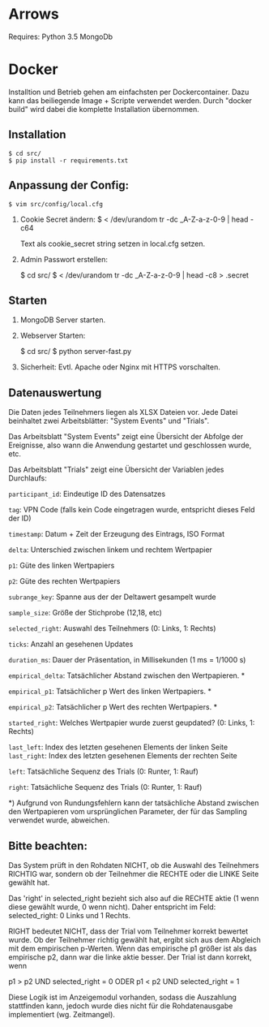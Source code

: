 # Arrows

Requires:
    Python 3.5
    MongoDb

# Docker
Installtion und Betrieb gehen am einfachsten per Dockercontainer.
Dazu kann das beiliegende Image + Scripte verwendet werden. Durch "docker build" wird dabei die komplette Installation übernommen.

## Installation

    $ cd src/
    $ pip install -r requirements.txt

## Anpassung der Config:

    $ vim src/config/local.cfg

 1. Cookie Secret ändern:
    $ < /dev/urandom tr -dc _A-Z-a-z-0-9 | head -c64

    Text als cookie_secret string setzen in local.cfg setzen.

 2. Admin Passwort erstellen:

    $ cd src/
    $ < /dev/urandom tr -dc _A-Z-a-z-0-9 | head -c8 > .secret

## Starten

1. MongoDB Server starten.
2. Webserver Starten:

    $ cd src/
    $ python server-fast.py

3. Sicherheit:
Evtl. Apache oder Nginx mit HTTPS vorschalten.


Datenauswertung
---------------

Die Daten jedes Teilnehmers liegen als XLSX Dateien vor. Jede Datei beinhaltet zwei Arbeitsblätter: "System Events" und "Trials".

Das Arbeitsblatt "System Events" zeigt eine Übersicht der Abfolge der Ereignisse, also wann die Anwendung gestartet und geschlossen wurde, etc.

Das Arbeitsblatt "Trials" zeigt eine Übersicht der Variablen jedes Durchlaufs:

```participant_id```:      Eindeutige ID des Datensatzes

```tag```:                 VPN Code (falls kein Code eingetragen wurde, entspricht dieses Feld der ID)

```timestamp```:           Datum + Zeit der Erzeugung des Eintrags, ISO Format

```delta```:               Unterschied zwischen linkem und rechtem Wertpapier

```p1```:                  Güte des linken Wertpapiers

```p2```:                  Güte des rechten Wertpapiers

```subrange_key```:        Spanne aus der der Deltawert gesampelt wurde

```sample_size```:         Größe der Stichprobe (12,18, etc)

```selected_right```:      Auswahl des Teilnehmers (0: Links, 1: Rechts)

```ticks```:               Anzahl an gesehenen Updates

```duration_ms```:         Dauer der Präsentation, in Millisekunden (1 ms = 1/1000 s)

```empirical_delta```:     Tatsächlicher Abstand zwischen den Wertpapieren. *

```empirical_p1```:        Tatsächlicher p Wert des linken Wertpapiers. *

```empirical_p2```:        Tatsächlicher p Wert des rechten Wertpapiers. *

```started_right```:       Welches Wertpapier wurde zuerst geupdated? (0: Links, 1: Rechts)

```last_left```:           Index des letzten gesehenen Elements der linken Seite
```last_right```:          Index des letzten gesehenen Elements der rechten Seite

```left```:                Tatsächliche Sequenz des Trials (0: Runter, 1: Rauf)

```right```:               Tatsächliche Sequenz des Trials (0: Runter, 1: Rauf)


*) Aufgrund von Rundungsfehlern kann der tatsächliche Abstand zwischen den Wertpapieren vom ursprünglichen Parameter, der für das Sampling verwendet wurde, abweichen.


Bitte beachten:
---------------

Das System prüft in den Rohdaten NICHT, ob die Auswahl des Teilnehmers RICHTIG war, sondern ob der Teilnehmer die RECHTE oder die LINKE Seite gewählt hat.

Das 'right' in selected_right bezieht sich also auf die RECHTE aktie (1 wenn diese gewählt wurde, 0 wenn nicht). Daher entspricht im Feld: selected_right: 0 Links und 1 Rechts.

RIGHT bedeutet NICHT, dass der Trial vom Teilnehmer korrekt bewertet wurde. Ob der Teilnehmer richtig gewählt hat, ergibt sich aus dem Abgleich mit dem empirischen p-Werten. Wenn das empirische p1 größer ist als das empirische p2, dann war die linke aktie besser. Der Trial ist dann korrekt, wenn

p1 > p2 UND selected_right = 0
ODER
p1 < p2 UND selected_right = 1

Diese Logik ist im Anzeigemodul vorhanden, sodass die Auszahlung stattfinden kann, jedoch wurde dies nicht für die Rohdatenausgabe implementiert (wg. Zeitmangel).